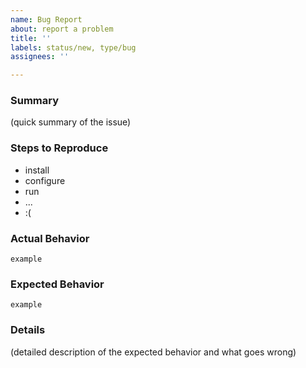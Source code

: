 ```yaml
---
name: Bug Report
about: report a problem
title: ''
labels: status/new, type/bug
assignees: ''

---
```


### Summary

(quick summary of the issue)

### Steps to Reproduce

- install
- configure
- run
- ...
- :(

### Actual Behavior

```none
example
```

### Expected Behavior

```none
example
```

### Details

(detailed description of the expected behavior and what goes wrong)
